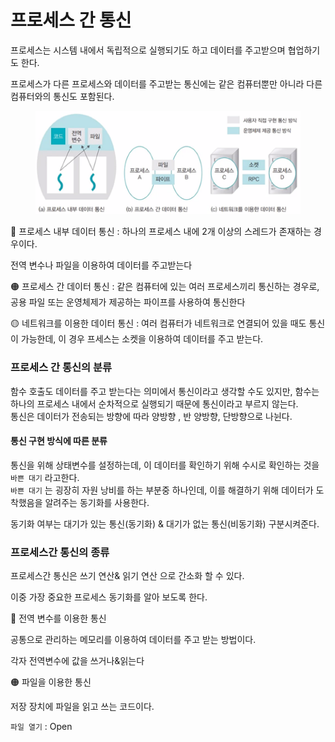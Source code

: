 # 프로세스 간 통신

프로세스는 시스템 내에서 독립적으로 실행되기도 하고 데이터를 주고받으며 협업하기도 한다.

프로세스가 다른 프로세스와 데이터를 주고받는 통신에는 같은 컴퓨터뿐만 아니라 다른 컴퓨터와의 통신도 포함된다.

<figure><img src="../../.gitbook/assets/image.png" alt=""><figcaption></figcaption></figure>

🔴 프로세스 내부 데이터 통신 : 하나의 프로세스 내에 2개 이상의 스레드가 존재하는 경우이다.

전역 변수나 파일을 이용하여 데이터를 주고받는다

🟠 프로세스 간 데이터 통신 :  같은 컴퓨터에 있는 여러 프로세스끼리 통신하는 경우로, 공용 파일 또는 운영체제가 제공하는 파이프를 사용하여 통신한다

🟡 네트워크를 이용한 데이터 통신 :  여러 컴퓨터가 네트워크로 연결되어 있을 때도 통신이 가능한데, 이 경우 프세스는 소켓을 이용하여 데이터를 주고 받는다.

### 프로세스 간 통신의 분류

함수 호출도 데이터를 주고 받는다는 의미에서 통신이라고 생각할 수도 있지만, 함수는 하나의 프로세스 내에서 순차적으로 실행되기 때문에 통신이라고 부르지 않는다.\
통신은 데이터가 전송되는 방향에 따라 양방향 , 반 양방향, 단방향으로 나뉜다.

#### 통신 구현 방식에 따른 분류

통신을 위해 상태변수를 설정하는데, 이  데이터를 확인하기 위해 수시로 확인하는 것을 `바쁜 대기` 라고한다.\
`바쁜 대기` 는 굉장히 자원 낭비를 하는 부분중 하나인데, 이를 해결하기 위해 데이터가 도착했음을 알려주는 동기화를 사용한다.

동기화 여부는 대기가 있는 통신(동기화) & 대기가 없는 통신(비동기화) 구분시켜준다.



### 프로세스간 통신의 종류

프로세스간 통신은 쓰기 연산& 읽기 연산 으로 간소화 할 수 있다.

이중 가장 중요한 프로세스 동기화를 알아 보도록 한다.

🔴 전역 변수를 이용한 통신

공통으로 관리하는 메모리를 이용하여 데이터를 주고 받는 방법이다.

각자 전역변수에 값을 쓰거나&읽는다&#x20;

🟠 파일을 이용한 통신

저장 장치에 파일을 읽고 쓰는 코드이다.

`파일 열기` : Open

